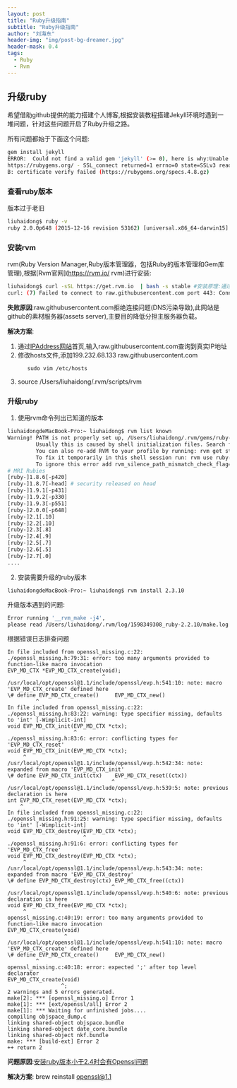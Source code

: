 ```yaml
---
layout: post
title: "Ruby升级指南"
subtitle: "Ruby升级指南"
author: "刘海东"
header-img: "img/post-bg-dreamer.jpg"
header-mask: 0.4
tags:
  - Ruby
  - Rvm
---
```



## 升级ruby
	
希望借助github提供的能力搭建个人博客,根据安装教程搭建Jekyll环境时遇到一堆问题，针对这些问题开启了Ruby升级之路。

所有问题都始于下面这个问题:
```bash
gem install jekyll
ERROR:  Could not find a valid gem 'jekyll' (>= 0), here is why:Unable to download data from 
https://rubygems.org/ - SSL_connect returned=1 errno=0 state=SSLv3 read server certificate 
B: certificate verify failed (https://rubygems.org/specs.4.8.gz)
```

### 查看ruby版本

版本过于老旧
```bash
liuhaidong$ ruby -v
ruby 2.0.0p648 (2015-12-16 revision 53162) [universal.x86_64-darwin15]
```

### 安装rvm

rvm(Ruby Version Manager,Ruby版本管理器，包括Ruby的版本管理和Gem库管理),根据[Rvm官网](https://rvm.io/
rvm)进行安装:

```bash
liuhaidong$ curl -sSL https://get.rvm.io  | bash -s stable #安装原理:通过下载远程shell脚本执行安装
curl: (7) Failed to connect to raw.githubusercontent.com port 443: Connection refused
```
**失败原因**:raw.githubusercontent.com拒绝连接问题(DNS污染导致),此网站是github的素材服务器(assets server),主要目的降低分担主服务器负载。

**解决方案**:
1. 通过[IPAddress网站](https://www.ipaddress.com/)首页,输入raw.githubusercontent.com查询到真实IP地址
2. 修改hosts文件,添加199.232.68.133      raw.githubusercontent.com
   ```
      sudo vim /etc/hosts
   ```   
3. source /Users/liuhaidong/.rvm/scripts/rvm

### 升级ruby 
1. 使用rvm命令列出已知道的版本
```bash
liuhaidongdeMacBook-Pro:~ liuhaidong$ rvm list known
Warning! PATH is not properly set up, /Users/liuhaidong/.rvm/gems/ruby-2.7.0/bin is not at first place.
         Usually this is caused by shell initialization files. Search for PATH=... entries.
         You can also re-add RVM to your profile by running: rvm get stable --auto-dotfiles
         To fix it temporarily in this shell session run: rvm use ruby-2.7.0
         To ignore this error add rvm_silence_path_mismatch_check_flag=1 to your ~/.rvmrc file.
# MRI Rubies
[ruby-]1.8.6[-p420]
[ruby-]1.8.7[-head] # security released on head
[ruby-]1.9.1[-p431]
[ruby-]1.9.2[-p330]
[ruby-]1.9.3[-p551]
[ruby-]2.0.0[-p648]
[ruby-]2.1[.10]
[ruby-]2.2[.10]
[ruby-]2.3[.8]
[ruby-]2.4[.9]
[ruby-]2.5[.7]
[ruby-]2.6[.5]
[ruby-]2.7[.0]
....
```
2. 安装需要升级的ruby版本
```
liuhaidongdeMacBook-Pro:~ liuhaidong$ rvm install 2.3.10
```

升级版本遇到的问题:
```bash
Error running '__rvm_make -j4',
please read /Users/liuhaidong/.rvm/log/1598349308_ruby-2.2.10/make.log
```

根据错误日志排查问题
```vim
In file included from openssl_missing.c:22:
./openssl_missing.h:79:31: error: too many arguments provided to function-like macro invocation
EVP_MD_CTX *EVP_MD_CTX_create(void);
                              ^
/usr/local/opt/openssl@1.1/include/openssl/evp.h:541:10: note: macro 'EVP_MD_CTX_create' defined here
\# define EVP_MD_CTX_create()     EVP_MD_CTX_new()
         ^
In file included from openssl_missing.c:22:
./openssl_missing.h:83:22: warning: type specifier missing, defaults to 'int' [-Wimplicit-int]
void EVP_MD_CTX_init(EVP_MD_CTX *ctx);
                     ^
./openssl_missing.h:83:6: error: conflicting types for 'EVP_MD_CTX_reset'
void EVP_MD_CTX_init(EVP_MD_CTX *ctx);
     ^
/usr/local/opt/openssl@1.1/include/openssl/evp.h:542:34: note: expanded from macro 'EVP_MD_CTX_init'
\# define EVP_MD_CTX_init(ctx)    EVP_MD_CTX_reset((ctx))
                                 ^
/usr/local/opt/openssl@1.1/include/openssl/evp.h:539:5: note: previous declaration is here
int EVP_MD_CTX_reset(EVP_MD_CTX *ctx);
    ^
In file included from openssl_missing.c:22:
./openssl_missing.h:91:25: warning: type specifier missing, defaults to 'int' [-Wimplicit-int]
void EVP_MD_CTX_destroy(EVP_MD_CTX *ctx);
                        ^
./openssl_missing.h:91:6: error: conflicting types for 'EVP_MD_CTX_free'
void EVP_MD_CTX_destroy(EVP_MD_CTX *ctx);
     ^
/usr/local/opt/openssl@1.1/include/openssl/evp.h:543:34: note: expanded from macro 'EVP_MD_CTX_destroy'
\# define EVP_MD_CTX_destroy(ctx) EVP_MD_CTX_free((ctx))
                                 ^
/usr/local/opt/openssl@1.1/include/openssl/evp.h:540:6: note: previous declaration is here
void EVP_MD_CTX_free(EVP_MD_CTX *ctx);
     ^
openssl_missing.c:40:19: error: too many arguments provided to function-like macro invocation
EVP_MD_CTX_create(void)
                  ^
/usr/local/opt/openssl@1.1/include/openssl/evp.h:541:10: note: macro 'EVP_MD_CTX_create' defined here
\# define EVP_MD_CTX_create()     EVP_MD_CTX_new()
         ^
openssl_missing.c:40:18: error: expected ';' after top level declarator
EVP_MD_CTX_create(void)
                 ^;
2 warnings and 5 errors generated.
make[2]: *** [openssl_missing.o] Error 1
make[1]: *** [ext/openssl/all] Error 2
make[1]: *** Waiting for unfinished jobs....
compiling objspace_dump.c
linking shared-object objspace.bundle
linking shared-object date_core.bundle
linking shared-object nkf.bundle
make: *** [build-ext] Error 2
++ return 2

```
**问题原因**:[安装ruby版本小于2.4时会有Openssl问题](https://github.com/rbenv/ruby-build/issues/1353)

**解决方案**:
   brew reinstall openssl@1.1

